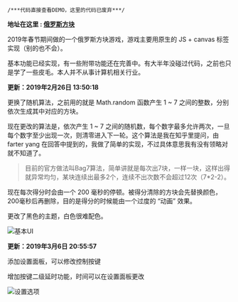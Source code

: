 ```
/***代码直接查看DEMO，这里的代码已废弃***/
```
**地址在这里 : [俄罗斯方块](https://zhangxiaoleiv.github.io/newTetris/fangkuai.html)**

2019年春节期间做的一个俄罗斯方块游戏，游戏主要用原生的 JS + canvas 标签实现（别的也不会）。

基本功能已经实现，有一些附带功能还在完善中。有大半年没碰过代码，之前也只是学了一些皮毛。本人并不从事计算机相关行业。

**更新：2019年2月26日 13:50:18**

更换了随机算法，之前用的就是 Math.random 函数产生 1 ~ 7 之间的整数，分别依次生成其中对应的方块。

现在更改的算法是，依次产生 1 ~ 7 之间的随机数，每个数字最多允许两次，一旦每个数字至少出现一次，则清零进入下一轮。这个算法是我在知乎里提问，由 farter yang 在回答中提到的，我做了简单的实现，不过具体意思我有没有领略对就不知道了。

>目前的官方做法叫Bag7算法，简单讲就是每次出7块，一样一块，这样出得就异常均匀，某块连续出最多2个，连续不出次数不会超过12次（7*2-2）。

现在每次得分时会由一个 200 毫秒的停顿。被得分清除的方块会先替换颜色，200毫秒后再删除，目的是得分的时候能由一个过度的 “动画” 效果。

更改了黑色的主题，白色很难配色。

![基本UI](https://github.com/zhangxiaoleiv/Tetris/blob/master/pic/top100.PNG)

**更新：2019年3月6日 20:55:57**

添加设置面板，可以修改控制按键

增加按键二级延时功能，时间可以在设置面板更改

![设置选项](https://github.com/zhangxiaoleiv/Tetris/blob/master/pic/sad001.PNG)


